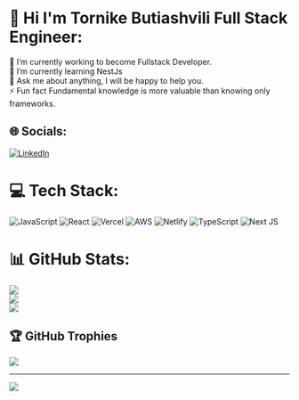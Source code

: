 # 💫 Hi I'm Tornike Butiashvili Full Stack Engineer:
🔭 I’m currently working to become Fullstack Developer.<br>🌱 I’m currently learning NestJs<br>💬 Ask me about anything, I will be happy to help you.<br>⚡ Fun fact Fundamental knowledge is more valuable than knowing only frameworks.


## 🌐 Socials:
[![LinkedIn](https://img.shields.io/badge/LinkedIn-%230077B5.svg?logo=linkedin&logoColor=white)](https://linkedin.com/in/https://www.linkedin.com/in/tornike-butiashvili-4b3633226/) 

# 💻 Tech Stack:
![JavaScript](https://img.shields.io/badge/javascript-%23323330.svg?style=for-the-badge&logo=javascript&logoColor=%23F7DF1E) ![React](https://img.shields.io/badge/react-%2320232a.svg?style=for-the-badge&logo=react&logoColor=%2361DAFB) ![Vercel](https://img.shields.io/badge/vercel-%23000000.svg?style=for-the-badge&logo=vercel&logoColor=white) ![AWS](https://img.shields.io/badge/AWS-%23FF9900.svg?style=for-the-badge&logo=amazon-aws&logoColor=white) ![Netlify](https://img.shields.io/badge/netlify-%23000000.svg?style=for-the-badge&logo=netlify&logoColor=#00C7B7) ![TypeScript](https://img.shields.io/badge/typescript-%23007ACC.svg?style=for-the-badge&logo=typescript&logoColor=white) ![Next JS](https://img.shields.io/badge/Next-black?style=for-the-badge&logo=next.js&logoColor=white)
# 📊 GitHub Stats:
![](https://github-readme-stats.vercel.app/api?username=tornike2002&theme=dark&hide_border=false&include_all_commits=false&count_private=false)<br/>
![](https://github-readme-streak-stats.herokuapp.com/?user=tornike2002&theme=dark&hide_border=false)<br/>
![](https://github-readme-stats.vercel.app/api/top-langs/?username=tornike2002&theme=dark&hide_border=false&include_all_commits=false&count_private=false&layout=compact)

## 🏆 GitHub Trophies
![](https://github-profile-trophy.vercel.app/?username=tornike2002&theme=radical&no-frame=true&no-bg=false&margin-w=4)

---
[![](https://visitcount.itsvg.in/api?id=tornike2002&icon=1&color=0)](https://visitcount.itsvg.in)

<!-- Proudly created with GPRM ( https://gprm.itsvg.in ) -->
